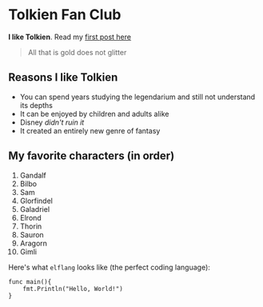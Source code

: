 # Tolkien Fan Club

**I like Tolkien**. Read my [first post here](/majesty)

> All that is gold does not glitter

## Reasons I like Tolkien

* You can spend years studying the legendarium and still not understand its depths
* It can be enjoyed by children and adults alike
* Disney *didn't ruin it*
* It created an entirely new genre of fantasy

## My favorite characters (in order)

1. Gandalf
2. Bilbo
3. Sam
4. Glorfindel
5. Galadriel
6. Elrond
7. Thorin
8. Sauron
9. Aragorn
10. Gimli

Here's what `elflang` looks like (the perfect coding language):

```
func main(){
    fmt.Println("Hello, World!")
}
```